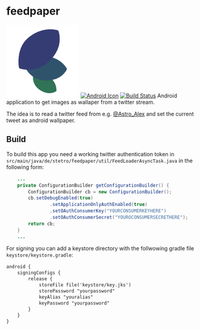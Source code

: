 feedpaper
=========
![Logo](https://raw.githubusercontent.com/stetro/feedpaper/master/src/main/res/drawable-xxxhdpi/ic_launcher.png) [![Android Icon](http://developer.android.com/images/brand/en_generic_rgb_wo_45.png)](https://play.google.com/store/apps/details?id=de.stetro.feedpaper)
 [![Build Status](https://travis-ci.org/stetro/feedpaper.svg)](https://travis-ci.org/stetro/feedpaper) 
Android application to get images as wallaper from a twitter stream. 

The idea is to read a twitter feed from e.g. [@Astro_Alex](https://twitter.com/Astro_Alex) and set the current tweet as android wallpaper.

Build
-----

To build this app you need a working twitter authentication token in `src/main/java/de/stetro/feedpaper/util/FeedLoaderAsyncTask.java` in the following form:

```java
    ...
    private ConfigurationBuilder getConfigurationBuilder() {
        ConfigurationBuilder cb = new ConfigurationBuilder();
        cb.setDebugEnabled(true)
                .setApplicationOnlyAuthEnabled(true)
                .setOAuthConsumerKey("YOURCONSUMERKEYHERE")
                .setOAuthConsumerSecret("YOUROCONSUMERSECRETHERE");
        return cb;
    }
    ...
```

For signing you can add a keystore directory with the follwowing gradle file `keystore/keystore.gradle`:

```grails
android {
    signingConfigs {
        release {
            storeFile file('keystore/key.jks')
            storePassword "yourpassword"
            keyAlias "youralias"
            keyPassword "yourpassword"
        }
    }
}

```
